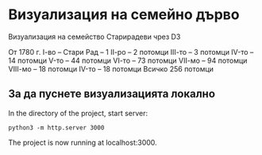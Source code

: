 # Визуализация на семейно дърво
Визуализация на семейство Старирадеви чрез D3

От 1780 г.
І-во – Стари Рад – 1
ІІ-ро – 2 потомци
ІІІ-то – 3 потомци
ІV-то – 14 потомци
V-то – 44 потомци
VІ-то – 73 потомци
VІІ-мо – 94 потомци
VІІІ-мо – 18 потомци
IV-то – 18 потомци
Всичко 256 потомци


## За да пуснете визуализацията локално
In the directory of the project, start server:

```python3 -m http.server 3000 ```

The project is now running at localhost:3000.
